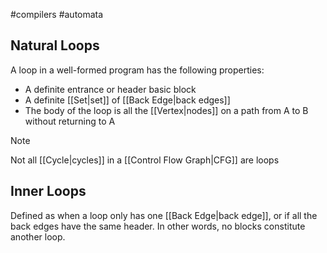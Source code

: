 #compilers #automata 
## Natural Loops
A loop in a well-formed program has the following properties:
- A definite entrance or header basic block
- A definite [[Set|set]] of [[Back Edge|back edges]]
- The body of the loop is all the [[Vertex|nodes]] on a path from A to B without returning to A
>[!note] 
>Not all [[Cycle|cycles]] in a [[Control Flow Graph|CFG]] are loops
## Inner Loops
Defined as when a loop only has one [[Back Edge|back edge]], or if all the back edges have the same header. In other words, no blocks constitute another loop.